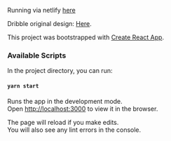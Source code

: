 Running via netlify [here](https://mastertattoo-landpage.netlify.app)

Dribble original design: [Here](https://dribbble.com/shots/12137524-Tattoo-Artist-website-landing-page-design-interaction).


This project was bootstrapped with [Create React App](https://github.com/facebook/create-react-app).

### Available Scripts

In the project directory, you can run:

#### `yarn start`

Runs the app in the development mode.\
Open [http://localhost:3000](http://localhost:3000) to view it in the browser.

The page will reload if you make edits.\
You will also see any lint errors in the console.

